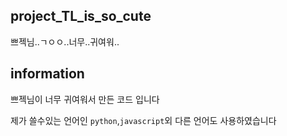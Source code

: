 ## project_TL_is_so_cute
쁘젝님..ㄱㅇㅇ..너무..귀여워..

## information
쁘젝님이 너무 귀여워서 만든 코드 입니다


제가 쓸수있는 언어인 `python`,`javascript`외 다른 언어도 사용하였습니다
